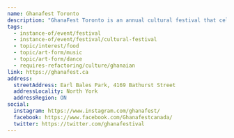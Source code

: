 ```yaml
---
name: Ghanafest Toronto
description: "GhanaFest Toronto is an annual cultural festival that celebrates the rich heritage, traditions, and contributions of the Ghanaian-Canadian community. This vibrant event brings together people of all backgrounds to experience Ghana's dynamic culture through music, dance, fashion, food, and art. From traditional drumming and Afrobeats to authentic Ghanaian cuisine and handcrafted goods, the festival offers an exciting celebration of Ghanaian culture."
tags:
  - instance-of/event/festival
  - instance-of/event/festival/cultural-festival
  - topic/interest/food
  - topic/art-form/music
  - topic/art-form/dance
  - requires-refactoring/culture/ghanaian
link: https://ghanafest.ca
address:
  streetAddress: Earl Bales Park, 4169 Bathurst Street
  addressLocality: North York
  addressRegion: ON
social:
  instagram: https://www.instagram.com/ghanafest/
  facebook: https://www.facebook.com/Ghanafestcanada/
  twitter: https://twitter.com/ghanafestival
---
```

